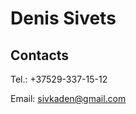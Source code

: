 # Denis Sivets

## Contacts
Tel.: +37529-337-15-12

Email: [sivkaden@gmail.com](mailto:sivkaden@gmail.com)


